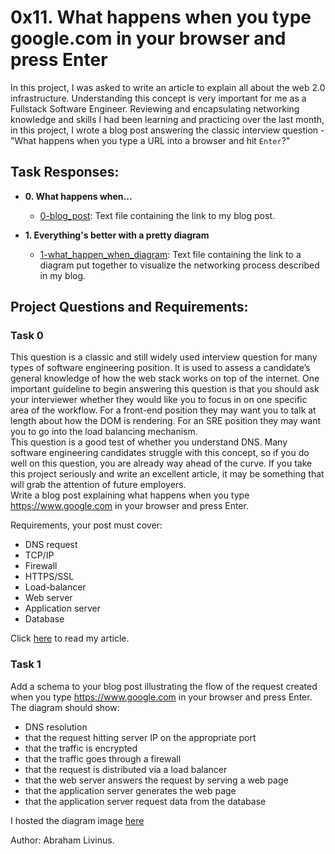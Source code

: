 
# 0x11. What happens when you type google.com in your browser and press Enter

In this project, I was asked to write an article to explain all about the web 2.0 infrastructure. Understanding this concept is very important for me as a Fullstack Software Engineer. Reviewing and encapsulating networking knowledge and skills I had been learning
and practicing over the last month, in this project, I wrote a blog post
answering the classic interview question - "What happens when you type a URL into a browser and hit `Enter`?"

## Task Responses:

- **0. What happens when...**

  - [0-blog_post](./0-blog_post): Text file containing the link to my blog post.

- **1. Everything's better with a pretty diagram**
  - [1-what_happen_when_diagram](./1-what_happen_when_diagram): Text file
    containing the link to a diagram put together to visualize the networking
    process described in my blog.

## Project Questions and Requirements:

### Task 0

This question is a classic and still widely used interview question for many types of software engineering position. It is used to assess a candidate’s general knowledge of how the web stack works on top of the internet. One important guideline to begin answering this question is that you should ask your interviewer whether they would like you to focus in on one specific area of the workflow. For a front-end position they may want you to talk at length about how the DOM is rendering. For an SRE position they may want you to go into the load balancing mechanism.\
This question is a good test of whether you understand DNS. Many software engineering candidates struggle with this concept, so if you do well on this question, you are already way ahead of the curve. If you take this project seriously and write an excellent article, it may be something that will grab the attention of future employers.\
Write a blog post explaining what happens when you type https://www.google.com in your browser and press Enter.

Requirements, your post must cover:

- DNS request
- TCP/IP
- Firewall
- HTTPS/SSL
- Load-balancer
- Web server
- Application server
- Database

Click [here](https://www.linkedin.com/pulse/what-happens-when-you-type-googlecom-your-browser-press-david-atat/) to read my article.

### Task 1

Add a schema to your blog post illustrating the flow of the request created when you type https://www.google.com in your browser and press Enter.\
The diagram should show:

- DNS resolution
- that the request hitting server IP on the appropriate port
- that the traffic is encrypted
- that the traffic goes through a firewall
- that the request is distributed via a load balancer
- that the web server answers the request by serving a web page
- that the application server generates the web page
- that the application server request data from the database

I hosted the diagram image [here](https://github.com/daveeazi/alx-system_engineering-devops/blob/master/0x11-what_happens_when_your_type_google_com_in_your_browser_and_press_enter/Images/Web2.jpeg)

Author: Abraham Livinus.
